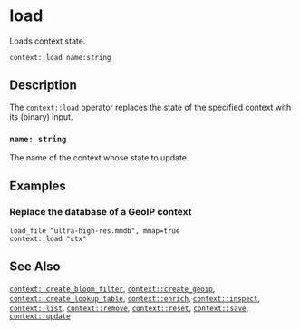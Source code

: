 # load

Loads context state.

```tql
context::load name:string
```

## Description

The `context::load` operator replaces the state of the specified context with
its (binary) input.

### `name: string`

The name of the context whose state to update.

## Examples

### Replace the database of a GeoIP context

```tql
load_file "ultra-high-res.mmdb", mmap=true
context::load "ctx"
```
## See Also

[`context::create_bloom_filter`](create_bloom_filter.md),
[`context::create_geoip`](create_geoip.md),
[`context::create_lookup_table`](create_lookup_table.md),
[`context::enrich`](enrich.md),
[`context::inspect`](inspect.md),
[`context::list`](list.md),
[`context::remove`](remove.md),
[`context::reset`](reset.md),
[`context::save`](save.md),
[`context::update`](update.md)
